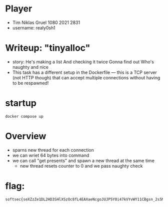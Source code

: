 # Player
- Tim Niklas Gruel 1080 2021 2831
- username: realy0sh1

# Writeup: "tinyalloc"
- story: He's making a list And checking it twice Gonna find out Who's naughty and nice
- This task has a different setup in the Dockerfile — this is a TCP server (not HTTP though) that can accept multiple connections without having to be respawned! 

# startup
```
docker compose up
```

# Overview
- sparns new thread for each connection
- we can wriet 64 bytes into command
- we can call "get presents" and spawn a new thread at the same time
    - new thread resets counter to 0 and we pass naughty check

# flag:
```
softsec{seXZzZe1DL2HD3SHlXSzOc8fL4EAXaeNcgoJUJP5Y0i47kVYvWY11CBgsn_2s5M_}
```